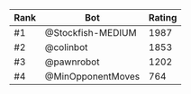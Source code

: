 Rank|Bot|Rating
---|---|---
#1|@Stockfish-MEDIUM|1987
#2|@colinbot|1853
#3|@pawnrobot|1202
#4|@MinOpponentMoves|764
